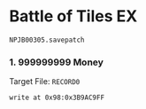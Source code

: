 #  Battle of Tiles EX

`NPJB00305.savepatch`

### 1. 999999999 Money

Target File: `RECORD0`

```
write at 0x98:0x3B9AC9FF
```


